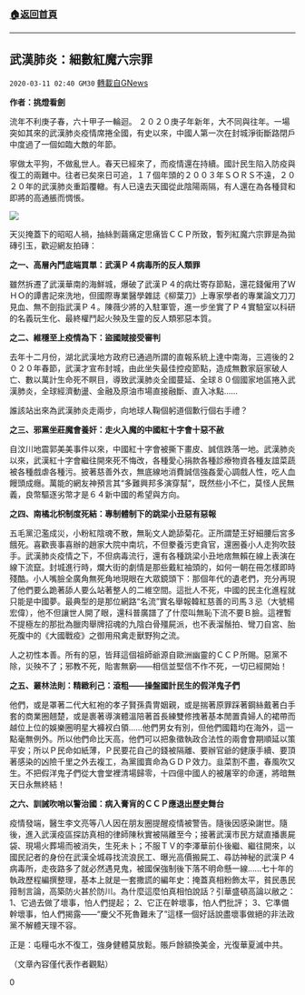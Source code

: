 ###  [:house:返回首頁](https://github.com/ourhimalayas/txt)
---

## 武漢肺炎：細數紅魔六宗罪
`2020-03-11 02:40 GM30` [轉載自GNews](https://gnews.org/zh-hant/138457/)

**作者：挑燈看劍**

流年不利庚子春，六十甲子一輪迴。 ２０２０庚子年新年，大不同與往年。一場突如其來的武漢肺炎疫情席捲全國，有史以來，中國人第一次在封城淨街斷路閉戶中度過了一個如臨大敵的年節。

寧做太平狗，不做亂世人。春天已經來了，而疫情還在持續。國計民生陷入防疫與復工的兩難中。往者已矣來日可追，１７個年頭的２００３年ＳＯＲＳ不遠，２０２０年的武漢肺炎重蹈覆轍。有人已遠去天國從此陰陽兩隔，有人還在為各種貸和即將的高通脹而惆悵。

![](https://s3-ap-northeast-1.amazonaws.com/news.guo.offload.media/wp-content/uploads/2020/03/11023739/image0-114.jpg)

天災掩蓋下的昭昭人禍，抽絲剝繭痛定思痛皆ＣＣＰ所致，暫列紅魔六宗罪是為拋磚引玉，歡迎網友拍磚：

**之一、高層內鬥底端買單：武漢Ｐ４病毒所的反人類罪**

雖然拆遷了武漢華南的海鮮城，爆破了武漢Ｐ４的病灶寄存節點，還花錢僱用了ＷＨＯ的譚書記來洗地，但國際專業醫學雜誌《柳葉刀》上專家學者的專業論文刀刀見血、無不劍指武漢Ｐ４。陳薇少將的入駐軍管，進一步坐實了Ｐ４實驗室以科研的名義玩生化、最終權鬥起火殃及生靈的反人類邪惡本質。

**之二、維穩至上疫情為下：盜國賊接受審判**

去年十二月份，湖北武漢地方政府已通過所謂的直報系統上達中南海，三週後的２０２０年春節，武漢才宣布封城，由此坐失最佳控疫節點，造成無數家庭家破人亡、數以萬計生命死不瞑目，導致武漢肺炎全國蔓延、全球８０個國家地區捲入武漢肺炎，全球經濟動盪、金融及原油市場直接融斷、直入冰點……

誰該站出來為武漢肺炎走兩步，向地球人鞠個躬道個歉行個右手禮？

**之三、邪黨坐莊魔會養奸：走火入魔的中國紅十字會十惡不赦**

自汶川地震郭美美事件以來，中國紅十字會被撕下畫皮、誠信跌落一地。武漢肺炎以來，武漢紅十字會繼往開來死不悔改，各種愛心捐款各種診療物資各種友誼菜蔬被各種戲虐各種污。披著慈善外衣，無底線地消費誠信強姦愛心調戲人性，吃人血饅頭成癮。萬能的網友神預言其“多難興邦多演穿幫”，既然些小不仁，莫怪人民無義，良幣驅逐劣幣才是６４新中國的希望與方向。

**之四、南橘北枳制度死結：專制體制下的跳梁小丑惡有惡報**

五毛黨氾濫成災，小粉紅陰魂不散，無恥文人跪舔菊花。正所謂楚王好細腰后宮多餓死。喜歡喪事喜辦的趙家大院中南坑，不但豢養污吏貪官，還圈養小人走狗吹鼓手。武漢肺炎疫情之下，不但病毒流行，還有各種跳梁小丑地痞無賴在線上表演在線下流竄。封城進行時，爛大街的劇情是那些戴紅袖頭的，如何一朝在冊怎樣即時殘酷。小人嘴臉全廣角無死角地現眼在大眾鏡頭下：那個年代的遺老們，充分再現了他們要么跪著舔人要么站著整人的二維空間。這批人不死，中國的民主化進程就只能是中國夢。最典型的是那位網路“名流”實名舉報韓紅慈善的司馬３忌（大號楊宏偉），他不但讓世人開了眼，還科普廣譜了了什麼叫無恥下流不要Ｂ臉。這裡暫不提極左的那批為臘肉舉牌招魂的九陰白骨殭屍派，也不表溜鬚拍、彎刀自宮、胎死腹中的《大國戰疫》之御用飛禽走獸野狗之流。

人之初性本善。所有的惡，皆拜這個祖師爺源自歐洲幽靈的ＣＣＰ所賜。惡黨不除，災殃不了；邪教不死，貽害無窮——相信並堅信不作不死，一切已經開始！

**之五、叢林法則：精緻利己：滾粗——操盤國計民生的假洋鬼子們**

他們，或是罩著二代大紅袍的孝子賢孫貴冑姻親，或是揣著原罪踩著鋼絲戴著白手套的商業圈翹楚，或是裹著導演體溫陪著首長練雙修拽著基本閒置貴婦人的裙帶而越位上位的娛樂圈明星大褲衩白領……他們男女有別，但他們國籍均在海外，這一點毫無例外。所以他們命比天高，他們可以把象徵執政合法性的兩會會期順延以策平安；所以Ｐ民命如紙薄，Ｐ民要花自己的錢被隔離、要辦官爺的健康手續、要頂著感染的凶險千里之外去複工，為黨國賣命為ＧＤＰ效力。韭菜割不盡，春風吹又生。不把假洋鬼子們從大會堂裡清場歸零，十四億中國人的被屠宰的命運，將暗無天日永無終結！

**之六、訓誡吹哨以警治國：病入膏肓的ＣＣＰ應退出歷史舞台**

疫情發端，醫生李文亮等八人因在朋友圈提醒疫情被警告。隨後因感染謝世。隨後，進入武漢疫區探訪真相的律師陳秋實被隔離至今；接著武漢市民方斌直播裹屍袋、現場火葬場而被消失，生死未卜；不服ＴＶ的李澤華前仆後繼、繼往開來，以國民記者的身份在武漢全城尋找流浪民工、曝光高價搬屍工、尋訪神秘的武漢Ｐ４病毒所，走夜路多了就必然遇見鬼，被國保強制後下落不明命懸一線……七十年的執政歷程編撰整理，基本上就是一套撒謊的編年史：掩蓋真相粉飾太平，貧民愚民箝制言論，高築防火甚於防川。為什麼這麼怕真相怕說話？引華盛頓高論以敝之： 1、它過去做了壞事，怕人們提起； 2、它正在幹壞事，怕人們批評； 3、它準備幹壞事，怕人們揭露——“慶父不死魯難未了”這樣一個好話說盡壞事做絕的非法政黨不解體天理不容。

正是：屯糧屯水不復工，強身健體莫放鬆。賬戶餘額換美金，光復華夏滅中共。

（文章內容僅代表作者觀點）

0
